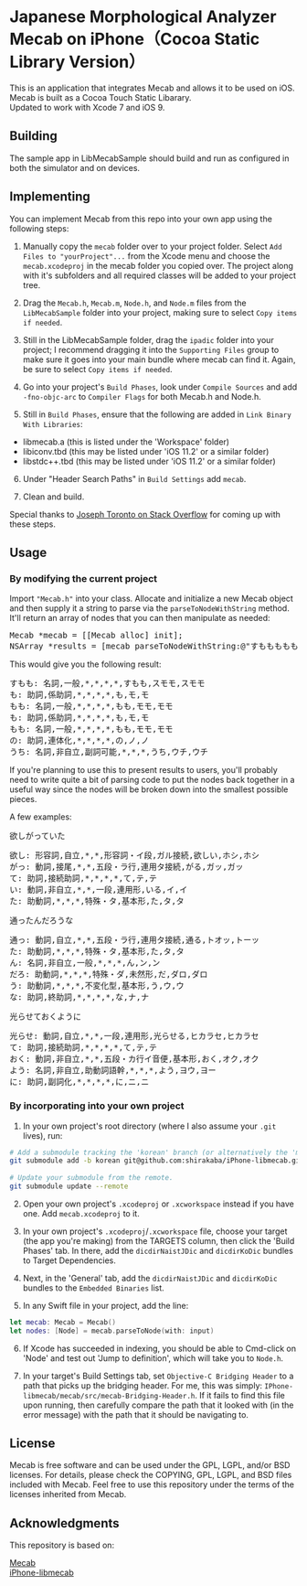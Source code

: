 # Japanese Morphological Analyzer Mecab on iPhone（Cocoa Static Library Version）

This is an application that integrates Mecab and allows it to be used on iOS.  
Mecab is built as a Cocoa Touch Static Libarary.  
Updated to work with Xcode 7 and iOS 9.

## Building

The sample app in LibMecabSample should build and run as configured in both 
the simulator and on devices.

## Implementing

You can implement Mecab from this repo into your own app using the following steps:

1.  Manually copy the `mecab` folder over to your project folder. Select `Add Files to "yourProject"...` from the Xcode menu and choose the `mecab.xcodeproj` in the mecab folder you copied over.  The project along with it's subfolders and all required classes will be added to your project tree.

2.  Drag the `Mecab.h`, `Mecab.m`, `Node.h`, and `Node.m` files from the `LibMecabSample` folder into your project, making sure to select `Copy items if needed`.

3.  Still in the LibMecabSample folder, drag the `ipadic` folder into your project; I recommend dragging it into the `Supporting Files` group to make sure it goes into your main bundle where mecab can find it.  Again, be sure to select `Copy items if needed`.

4. Go into your project's `Build Phases`, look under `Compile Sources` and add `-fno-objc-arc` to `Compiler Flags` for both Mecab.h and Node.h.

5.  Still in `Build Phases`, ensure that the following are added in `Link Binary With Libraries`:

 * libmecab.a (this is listed under the 'Workspace' folder)
 * libiconv.tbd (this may be listed under 'iOS 11.2' or a similar folder)
 * libstdc++.tbd (this may be listed under 'iOS 11.2' or a similar folder)

6. Under "Header Search Paths" in `Build Settings` add `mecab`.

7. Clean and build.

Special thanks to [Joseph Toronto on Stack Overflow](http://stackoverflow.com/a/37891729/3295398) for coming up with these steps.

## Usage

### By modifying the current project

Import `"Mecab.h"` into your class. Allocate and initialize a new Mecab object and then supply it a string to parse via the `parseToNodeWithString` method.  It'll return an array of nodes that you can then manipulate as needed:

<pre>
Mecab *mecab = [[Mecab alloc] init];  
NSArray *results = [mecab parseToNodeWithString:@"すもももももももものうち"];
</pre>

This would give you the following result:

<pre>
すもも: 名詞,一般,*,*,*,*,すもも,スモモ,スモモ  
も: 助詞,係助詞,*,*,*,*,も,モ,モ  
もも: 名詞,一般,*,*,*,*,もも,モモ,モモ  
も: 助詞,係助詞,*,*,*,*,も,モ,モ  
もも: 名詞,一般,*,*,*,*,もも,モモ,モモ  
の: 助詞,連体化,*,*,*,*,の,ノ,ノ  
うち: 名詞,非自立,副詞可能,*,*,*,うち,ウチ,ウチ
</pre>

If you're planning to use this to present results to users, you'll probably need to write quite a bit of parsing code to put the nodes back together in a useful way since the nodes will be broken down into the smallest possible pieces.

A few examples:

欲しがっていた  
<pre>
欲し: 形容詞,自立,*,*,形容詞・イ段,ガル接続,欲しい,ホシ,ホシ  
がっ: 動詞,接尾,*,*,五段・ラ行,連用タ接続,がる,ガッ,ガッ  
て: 助詞,接続助詞,*,*,*,*,て,テ,テ  
い: 動詞,非自立,*,*,一段,連用形,いる,イ,イ  
た: 助動詞,*,*,*,特殊・タ,基本形,た,タ,タ  
</pre>

通ったんだろうな  
<pre>
通っ: 動詞,自立,*,*,五段・ラ行,連用タ接続,通る,トオッ,トーッ  
た: 助動詞,*,*,*,特殊・タ,基本形,た,タ,タ  
ん: 名詞,非自立,一般,*,*,*,ん,ン,ン  
だろ: 助動詞,*,*,*,特殊・ダ,未然形,だ,ダロ,ダロ  
う: 助動詞,*,*,*,不変化型,基本形,う,ウ,ウ  
な: 助詞,終助詞,*,*,*,*,な,ナ,ナ  
</pre>

光らせておくように  
<pre>
光らせ: 動詞,自立,*,*,一段,連用形,光らせる,ヒカラセ,ヒカラセ  
て: 助詞,接続助詞,*,*,*,*,て,テ,テ  
おく: 動詞,非自立,*,*,五段・カ行イ音便,基本形,おく,オク,オク  
よう: 名詞,非自立,助動詞語幹,*,*,*,よう,ヨウ,ヨー  
に: 助詞,副詞化,*,*,*,*,に,ニ,ニ  
</pre>

### By incorporating into your own project

1. In your own project's root directory (where I also assume your `.git` lives), run:

```bash
# Add a submodule tracking the 'korean' branch (or alternatively the 'master' branch)
git submodule add -b korean git@github.com:shirakaba/iPhone-libmecab.git
    
# Update your submodule from the remote.
git submodule update --remote
```

2. Open your own project's `.xcodeproj` or `.xcworkspace` instead if you have one. Add `mecab.xcodeproj` to it.

3. In your own project's `.xcodeproj`/`.xcworkspace` file, choose your target (the app you're making) from the TARGETS column, then click the 'Build Phases' tab. In there, add the `dicdirNaistJDic` and `dicdirKoDic` bundles to Target Dependencies.

4. Next, in the 'General' tab, add the `dicdirNaistJDic` and `dicdirKoDic` bundles to the `Embedded Binaries` list.

5. In any Swift file in your project, add the line:

```Swift
let mecab: Mecab = Mecab()
let nodes: [Node] = mecab.parseToNode(with: input)
```
    
6. If Xcode has succeeded in indexing, you should be able to Cmd-click on 'Node' and test out 'Jump to definition', which will take you to `Node.h`.

7. In your target's Build Settings tab, set `Objective-C Bridging Header` to a path that picks up the bridging header. For me, this was simply: `IPhone-libmecab/mecab/src/mecab-Bridging-Header.h`. If it fails to find this file upon running, then carefully compare the path that it looked with (in the error message) with the path that it should be navigating to.

## License

Mecab is free software and can be used under the GPL, LGPL, and/or BSD licenses.
For details, please check the COPYING, GPL, LGPL, and BSD files included with Mecab.
Feel free to use this repository under the terms of the licenses inherited from Mecab.

## Acknowledgments

This repository is based on:

[Mecab](http://taku910.github.io/mecab/)  
[iPhone-libmecab](https://github.com/FLCLjp/iPhone-libmecab/)
